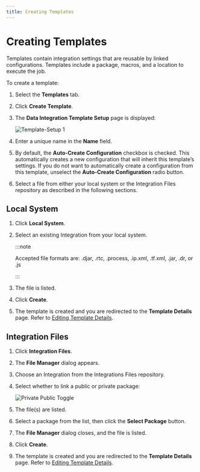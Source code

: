 ```yaml
---
title: Creating Templates
---
```


# Creating Templates

Templates contain integration settings that are reusable by linked configurations. Templates include a package, macros, and a location to execute the job.

To create a template:

1. Select the **Templates** tab.
2. Click **Create Template**. 
3. The **Data Integration Template Setup** page is displayed:

   ![Template-Setup 1](/img/Template-Setup1.png)

4. Enter a unique name in the **Name** field.
5. By default, the **Auto-Create Configuration** checkbox is checked. This automatically creates a new configuration that will inherit this template’s settings. If you do not want to automatically create a configuration from this template, unselect the **Auto-Create Configuration** radio button.
6. Select a file from either your local system or the Integration Files repository as described in the following sections.

## Local System

1. Click **Local System**.
2. Select an existing Integration from your local system.

    :::note

    Accepted file formats are: .djar, .rtc, .process, .ip.xml, .tf.xml, .jar, .dr, or .js

    :::

3. The file is listed.

4. Click **Create**.
5. The template is created and you are redirected to the **Template Details** page. Refer to [Editing Template Details](./editing-template-details).

## Integration Files

1. Click **Integration Files**.
2. The **File Manager** dialog appears.
3. Choose an Integration from the Integrations Files repository.
4. Select whether to link a public or private package:

   ![Private Public Toggle](/img/icons/Private-Public-Toggle.png)

5. The file(s) are listed.
6. Select a package from the list, then click the **Select Package** button.
7. The **File Manager** dialog closes, and the file is listed.
8. Click **Create**.
9. The template is created and you are redirected to the **Template Details** page. Refer to [Editing Template Details](./editing-template-details).